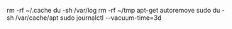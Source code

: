 rm -rf ~/.cache
du -sh /var/log
rm -rf ~/tmp
apt-get autoremove
sudo du -sh /var/cache/apt
sudo journalctl --vacuum-time=3d

